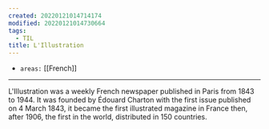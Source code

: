```yaml
---
created: 20220121014714174
modified: 20220121014730664
tags:
  - TIL
title: L'Illustration
---
```


- `areas:` [[French]]

---

L'Illustration was a weekly French newspaper published in Paris from 1843 to 1944. It was founded by Édouard Charton with the first issue published on 4 March 1843, it became the first illustrated magazine in France then, after 1906, the first in the world, distributed in 150 countries.
